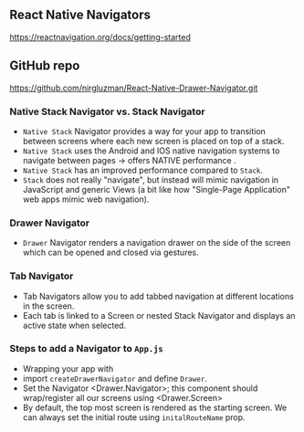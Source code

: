 ## React Native Navigators

https://reactnavigation.org/docs/getting-started

## GitHub repo

https://github.com/nirgluzman/React-Native-Drawer-Navigator.git

### Native Stack Navigator vs. Stack Navigator

- `Native Stack` Navigator provides a way for your app to transition between screens where each new
  screen is placed on top of a stack.
- `Native Stack` uses the Android and IOS native navigation systems to navigate between pages ->
  offers NATIVE performance .
- `Native Stack` has an improved performance compared to `Stack`.
- `Stack` does not really "navigate", but instead will mimic navigation in JavaScript and generic
  Views (a bit like how "Single-Page Application" web apps mimic web navigation).

### Drawer Navigator

- `Drawer` Navigator renders a navigation drawer on the side of the screen which can be opened and
  closed via gestures.

### Tab Navigator

- Tab Navigators allow you to add tabbed navigation at different locations in the screen.
- Each tab is linked to a Screen or nested Stack Navigator and displays an active state when
  selected.

### Steps to add a Navigator to `App.js`

- Wrapping your app with <NavigationContainer>
- import `createDrawerNavigator` and define `Drawer`.
- Set the Navigator <Drawer.Navigator>; this component should wrap/register all our screens using
  <Drawer.Screen>
- By default, the top most screen is rendered as the starting screen. We can always set the initial
  route using `initalRouteName` prop.

